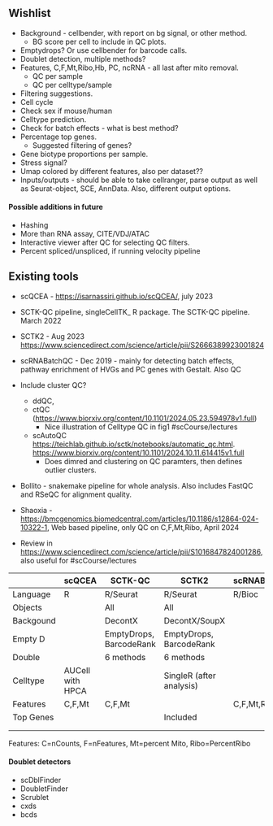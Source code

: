 ## Wishlist

- Background - cellbender, with report on bg signal, or other method.
	- BG score per cell to include in QC plots.
- Emptydrops? Or use cellbender for barcode calls.
- Doublet detection, multiple methods?
- Features, C,F,Mt,Ribo,Hb, PC, ncRNA - all last after mito removal.
	- QC per sample
	- QC per celltype/sample
- Filtering suggestions.
- Cell cycle
- Check sex if mouse/human
- Celltype prediction.
- Check for batch effects - what is best method?
- Percentage top genes.
	- Suggested filtering of genes?
- Gene biotype proportions per sample.
- Stress signal?
- Umap colored by different features, also per dataset??
- Inputs/outputs - should be able to take cellranger, parse output as well as Seurat-object, SCE, AnnData. Also, different output options.

#### Possible additions in future
- Hashing
- More than RNA assay, CITE/VDJ/ATAC
- Interactive viewer after QC for selecting QC filters.
- Percent spliced/unspliced, if running velocity pipeline

## Existing tools

- scQCEA - https://isarnassiri.github.io/scQCEA/, july 2023
- SCTK-QC pipeline, singleCellTK_ R package. The SCTK-QC pipeline. March 2022
- SCTK2 - Aug 2023 https://www.sciencedirect.com/science/article/pii/S2666389923001824
- scRNABatchQC - Dec 2019 - mainly for detecting batch effects, pathway enrichment of HVGs and PC genes with Gestalt. Also QC 
- Include cluster QC? 
	- ddQC, 
	- ctQC (https://www.biorxiv.org/content/10.1101/2024.05.23.594978v1.full)
		- Nice illustration of Celltype QC in fig1 #scCourse/lectures 
	- scAutoQC https://teichlab.github.io/sctk/notebooks/automatic_qc.html. https://www.biorxiv.org/content/10.1101/2024.10.11.614415v1.full
		- Does dimred and clustering on QC paramters, then defines outlier clusters. 

- Bollito - snakemake pipeline for whole analysis. Also includes FastQC and RSeQC for alignment quality.
- Shaoxia - https://bmcgenomics.biomedcentral.com/articles/10.1186/s12864-024-10322-1, Web based pipeline, only QC on C,F,Mt,Ribo, April 2024
- Review in https://www.sciencedirect.com/science/article/pii/S1016847824001286, also useful for #scCourse/lectures

|           | scQCEA           | SCTK-QC                 | SCTK2                    | scRNABatchQC | Bollito                    |
| --------- | ---------------- | ----------------------- | ------------------------ | ------------ | -------------------------- |
| Language  | R                | R/Seurat                | R/Seurat                 | R/Bioc       | Snakemake                  |
| Objects   |                  | All                     | All                      |              |                            |
| Backgound |                  | DecontX                 | DecontX/SoupX            |              |                            |
| Empty D   |                  | EmptyDrops, BarcodeRank | EmptyDrops, BarcodeRank  |              |                            |
| Double    |                  | 6 methods               | 6 methods                |              |                            |
| Celltype  | AUCell with HPCA |                         | SingleR (after analysis) |              | MSigDB and DGE per cluster |
| Features  | C,F,Mt           | C,F,Mt                  |                          | C,F,Mt,Ribo  | C,F,Mt,Ribo                |
| Top Genes |                  |                         | Included                 |              |                            |
|           |                  |                         |                          |              |                            |
|           |                  |                         |                          |              |                            |



Features: C=nCounts, F=nFeatures, Mt=percent Mito, Ribo=PercentRibo


#### Doublet detectors

- scDblFinder
- DoubletFinder
- Scrublet
- cxds
- bcds


